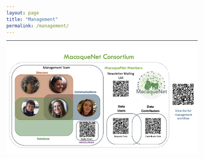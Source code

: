 ```yaml
---
layout: page
title: "Management"
permalink: /management/
---
```

***

<div style="text-align:center"><img class="image" src="/assets/images/macaquenet management figure.png" /></div><br/>